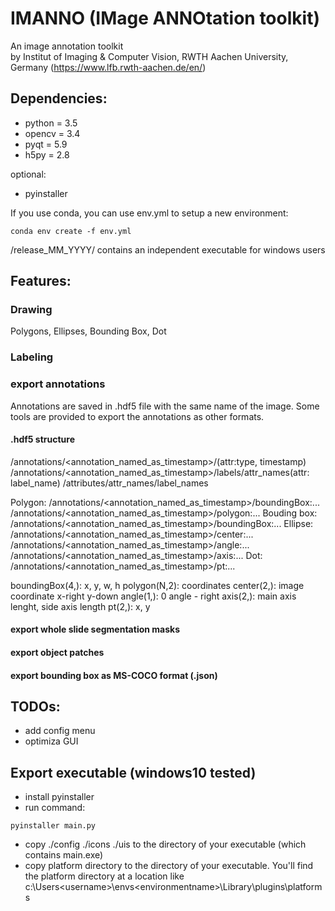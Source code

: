 # IMANNO (IMage ANNOtation toolkit)
An image annotation toolkit   
by Institut of Imaging & Computer Vision, RWTH Aachen University, Germany
(https://www.lfb.rwth-aachen.de/en/)

## Dependencies:

- python = 3.5
- opencv = 3.4 
- pyqt = 5.9
- h5py = 2.8

optional:
- pyinstaller
 
If you use conda, you can use env.yml to setup a new environment:
```
conda env create -f env.yml
```

/release_MM_YYYY/ contains an independent executable for windows users

## Features:

### Drawing
Polygons, Ellipses, Bounding Box, Dot

### Labeling

### export annotations

Annotations are saved in .hdf5 file with the same name of the image. Some tools are provided to export the annotations as other formats.

#### .hdf5 structure
/annotations/<annotation_named_as_timestamp>/(attr:type, timestamp)
/annotations/<annotation_named_as_timestamp>/labels/attr_names(attr: label_name)
/attributes/attr_names/label_names

Polygon:
/annotations/<annotation_named_as_timestamp>/boundingBox:...
/annotations/<annotation_named_as_timestamp>/polygon:...
Bouding box:
/annotations/<annotation_named_as_timestamp>/boundingBox:...
Ellipse:
/annotations/<annotation_named_as_timestamp>/center:...
/annotations/<annotation_named_as_timestamp>/angle:...
/annotations/<annotation_named_as_timestamp>/axis:...
Dot:
/annotations/<annotation_named_as_timestamp>/pt:...

boundingBox(4,): x, y, w, h
polygon(N,2): coordinates
center(2,): image coordinate x-right y-down
angle(1,): 0 angle - right
axis(2,): main axis lenght, side axis length
pt(2,): x, y

#### export whole slide segmentation masks
#### export object patches
#### export bounding box as MS-COCO format (.json)

## TODOs:

- add config menu
- optimiza GUI

## Export executable (windows10 tested)

- install pyinstaller
- run command: 
```
pyinstaller main.py
```
- copy ./config ./icons ./uis to the directory of your executable (which contains main.exe)
- copy platform directory to the directory of your executable. You'll find the platform directory at a location like c:\Users\<username>\envs\<environmentname>\Library\plugins\platforms